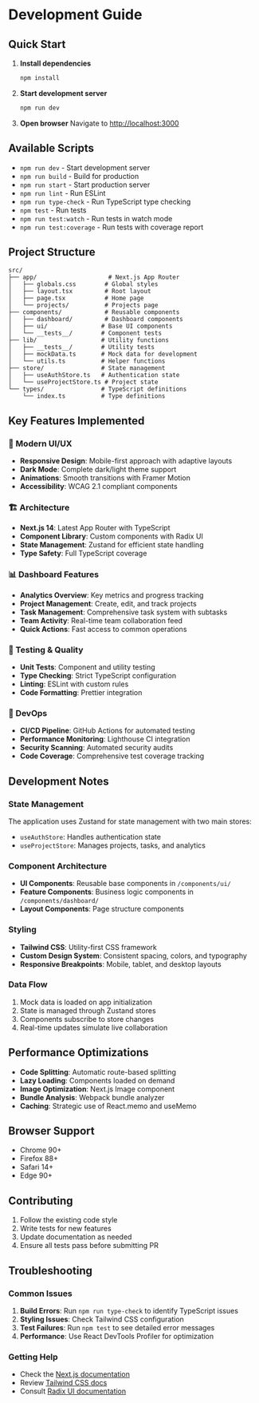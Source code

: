 # Development Guide

## Quick Start

1. **Install dependencies**
   ```bash
   npm install
   ```

2. **Start development server**
   ```bash
   npm run dev
   ```

3. **Open browser**
   Navigate to [http://localhost:3000](http://localhost:3000)

## Available Scripts

- `npm run dev` - Start development server
- `npm run build` - Build for production
- `npm run start` - Start production server
- `npm run lint` - Run ESLint
- `npm run type-check` - Run TypeScript type checking
- `npm test` - Run tests
- `npm run test:watch` - Run tests in watch mode
- `npm run test:coverage` - Run tests with coverage report

## Project Structure

```
src/
├── app/                    # Next.js App Router
│   ├── globals.css        # Global styles
│   ├── layout.tsx         # Root layout
│   ├── page.tsx           # Home page
│   └── projects/          # Projects page
├── components/            # Reusable components
│   ├── dashboard/         # Dashboard components
│   ├── ui/               # Base UI components
│   └── __tests__/        # Component tests
├── lib/                  # Utility functions
│   ├── __tests__/        # Utility tests
│   ├── mockData.ts       # Mock data for development
│   └── utils.ts          # Helper functions
├── store/                # State management
│   ├── useAuthStore.ts   # Authentication state
│   └── useProjectStore.ts # Project state
└── types/                # TypeScript definitions
    └── index.ts          # Type definitions
```

## Key Features Implemented

### 🎨 Modern UI/UX
- **Responsive Design**: Mobile-first approach with adaptive layouts
- **Dark Mode**: Complete dark/light theme support
- **Animations**: Smooth transitions with Framer Motion
- **Accessibility**: WCAG 2.1 compliant components

### 🏗 Architecture
- **Next.js 14**: Latest App Router with TypeScript
- **Component Library**: Custom components with Radix UI
- **State Management**: Zustand for efficient state handling
- **Type Safety**: Full TypeScript coverage

### 📊 Dashboard Features
- **Analytics Overview**: Key metrics and progress tracking
- **Project Management**: Create, edit, and track projects
- **Task Management**: Comprehensive task system with subtasks
- **Team Activity**: Real-time team collaboration feed
- **Quick Actions**: Fast access to common operations

### 🧪 Testing & Quality
- **Unit Tests**: Component and utility testing
- **Type Checking**: Strict TypeScript configuration
- **Linting**: ESLint with custom rules
- **Code Formatting**: Prettier integration

### 🚀 DevOps
- **CI/CD Pipeline**: GitHub Actions for automated testing
- **Performance Monitoring**: Lighthouse CI integration
- **Security Scanning**: Automated security audits
- **Code Coverage**: Comprehensive test coverage tracking

## Development Notes

### State Management
The application uses Zustand for state management with two main stores:
- `useAuthStore`: Handles authentication state
- `useProjectStore`: Manages projects, tasks, and analytics

### Component Architecture
- **UI Components**: Reusable base components in `/components/ui/`
- **Feature Components**: Business logic components in `/components/dashboard/`
- **Layout Components**: Page structure components

### Styling
- **Tailwind CSS**: Utility-first CSS framework
- **Custom Design System**: Consistent spacing, colors, and typography
- **Responsive Breakpoints**: Mobile, tablet, and desktop layouts

### Data Flow
1. Mock data is loaded on app initialization
2. State is managed through Zustand stores
3. Components subscribe to store changes
4. Real-time updates simulate live collaboration

## Performance Optimizations

- **Code Splitting**: Automatic route-based splitting
- **Lazy Loading**: Components loaded on demand
- **Image Optimization**: Next.js Image component
- **Bundle Analysis**: Webpack bundle analyzer
- **Caching**: Strategic use of React.memo and useMemo

## Browser Support

- Chrome 90+
- Firefox 88+
- Safari 14+
- Edge 90+

## Contributing

1. Follow the existing code style
2. Write tests for new features
3. Update documentation as needed
4. Ensure all tests pass before submitting PR

## Troubleshooting

### Common Issues

1. **Build Errors**: Run `npm run type-check` to identify TypeScript issues
2. **Styling Issues**: Check Tailwind CSS configuration
3. **Test Failures**: Run `npm test` to see detailed error messages
4. **Performance**: Use React DevTools Profiler for optimization

### Getting Help

- Check the [Next.js documentation](https://nextjs.org/docs)
- Review [Tailwind CSS docs](https://tailwindcss.com/docs)
- Consult [Radix UI documentation](https://www.radix-ui.com/docs)
